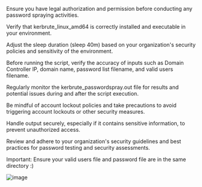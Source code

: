 Ensure you have legal authorization and permission before conducting any password spraying activities.

Verify that kerbrute_linux_amd64 is correctly installed and executable in your environment.

Adjust the sleep duration (sleep 40m) based on your organization's security policies and sensitivity of the environment.

Before running the script, verify the accuracy of inputs such as Domain Controller IP, domain name, password list filename, and valid users filename.

Regularly monitor the kerbrute_passwordspray.out file for results and potential issues during and after the script execution.

Be mindful of account lockout policies and take precautions to avoid triggering account lockouts or other security measures.

Handle output securely, especially if it contains sensitive information, to prevent unauthorized access.

Review and adhere to your organization's security guidelines and best practices for password testing and security assessments.

Important: Ensure your valid users file and password file are in the same directory :)

![image](https://github.com/Unidoo/Password-spray/assets/81655620/3643d5fb-b50f-4d73-b406-e5814d76dc20)
